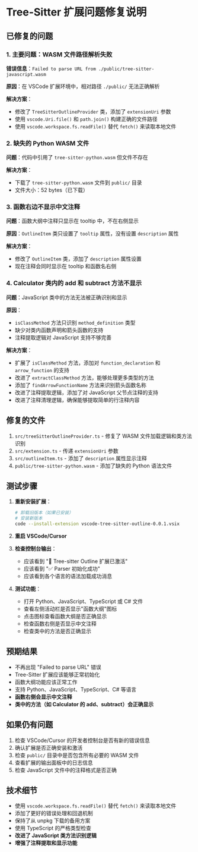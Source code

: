 # Tree-Sitter 扩展问题修复说明

## 已修复的问题

### 1. 主要问题：WASM 文件路径解析失败
**错误信息**：`Failed to parse URL from ./public/tree-sitter-javascript.wasm`

**原因**：在 VSCode 扩展环境中，相对路径 `./public/` 无法正确解析

**解决方案**：
- 修改了 `TreeSitterOutlineProvider` 类，添加了 `extensionUri` 参数
- 使用 `vscode.Uri.file()` 和 `path.join()` 构建正确的文件路径
- 使用 `vscode.workspace.fs.readFile()` 替代 `fetch()` 来读取本地文件

### 2. 缺失的 Python WASM 文件
**问题**：代码中引用了 `tree-sitter-python.wasm` 但文件不存在

**解决方案**：
- 下载了 `tree-sitter-python.wasm` 文件到 `public/` 目录
- 文件大小：52 bytes（已下载）

### 3. 函数右边不显示中文注释
**问题**：函数大纲中注释只显示在 tooltip 中，不在右侧显示

**原因**：`OutlineItem` 类只设置了 `tooltip` 属性，没有设置 `description` 属性

**解决方案**：
- 修改了 `OutlineItem` 类，添加了 `description` 属性设置
- 现在注释会同时显示在 tooltip 和函数名右侧

### 4. Calculator 类内的 add 和 subtract 方法不显示
**问题**：JavaScript 类中的方法无法被正确识别和显示

**原因**：
- `isClassMethod` 方法只识别 `method_definition` 类型
- 缺少对类内函数声明和箭头函数的支持
- 注释提取逻辑对 JavaScript 支持不够完善

**解决方案**：
- 扩展了 `isClassMethod` 方法，添加对 `function_declaration` 和 `arrow_function` 的支持
- 改进了 `extractClassMethod` 方法，能够处理更多类型的方法
- 添加了 `findArrowFunctionName` 方法来识别箭头函数名称
- 改进了注释提取逻辑，添加了对 JavaScript 父节点注释的支持
- 改进了注释清理逻辑，确保能够提取简单的行注释内容

## 修复的文件

1. `src/treeSitterOutlineProvider.ts` - 修复了 WASM 文件加载逻辑和类方法识别
2. `src/extension.ts` - 传递 `extensionUri` 参数
3. `src/outlineItem.ts` - 添加了 `description` 属性显示注释
4. `public/tree-sitter-python.wasm` - 添加了缺失的 Python 语法文件

## 测试步骤

1. **重新安装扩展**：
   ```bash
   # 卸载旧版本（如果已安装）
   # 安装新版本
   code --install-extension vscode-tree-sitter-outline-0.0.1.vsix
   ```

2. **重启 VSCode/Cursor**

3. **检查控制台输出**：
   - 应该看到 "🚀 Tree-sitter Outline 扩展已激活"
   - 应该看到 "✅ Parser 初始化成功"
   - 应该看到各个语言的语法加载成功消息

4. **测试功能**：
   - 打开 Python、JavaScript、TypeScript 或 C# 文件
   - 查看左侧活动栏是否显示"函数大纲"图标
   - 点击图标查看函数大纲是否正确显示
   - 检查函数右侧是否显示中文注释
   - 检查类中的方法是否正确显示

## 预期结果

- 不再出现 "Failed to parse URL" 错误
- Tree-Sitter 扩展应该能够正常初始化
- 函数大纲功能应该正常工作
- 支持 Python、JavaScript、TypeScript、C# 等语言
- **函数右侧会显示中文注释**
- **类中的方法（如 Calculator 的 add、subtract）会正确显示**

## 如果仍有问题

1. 检查 VSCode/Cursor 的开发者控制台是否有新的错误信息
2. 确认扩展是否正确安装和激活
3. 检查 `public/` 目录中是否包含所有必要的 WASM 文件
4. 查看扩展的输出面板中的日志信息
5. 检查 JavaScript 文件中的注释格式是否正确

## 技术细节

- 使用 `vscode.workspace.fs.readFile()` 替代 `fetch()` 来读取本地文件
- 添加了更好的错误处理和回退机制
- 保持了从 unpkg 下载的备用方案
- 使用 TypeScript 的严格类型检查
- **改进了 JavaScript 类方法识别逻辑**
- **增强了注释提取和显示功能** 